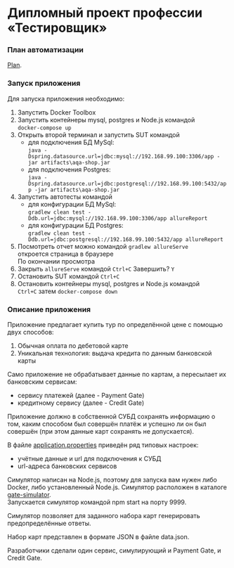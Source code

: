 # Дипломный проект профессии «Тестировщик»

### План автоматизации
[Plan](https://github.com/DementevSlava/DiplomAQA/blob/master/Docs/Plan.md).

### Запуск приложения
Для запуска приложения необходимо:

1. Запустить Docker Toolbox
2. Запустить контейнеры mysql, postgres и Node.js командой  
```docker-compose up```  
3. Открыть второй терминал и запустить SUT командой
   - для подключения БД MySql:  
```java -Dspring.datasource.url=jdbc:mysql://192.168.99.100:3306/app -jar artifacts\aqa-shop.jar```
   - для подключения Postgres:  
```java -Dspring.datasource.url=jdbc:postgresql://192.168.99.100:5432/app -jar artifacts\aqa-shop.jar```
4. Запустить автотесты командой  
   - для конфигурации БД MySql:  
```gradlew clean test -Ddb.url=jdbc:mysql://192.168.99.100:3306/app allureReport```
   - для конфигурации БД Postgres:  
```gradlew clean test -Ddb.url=jdbc:postgresql://192.168.99.100:5432/app allureReport```
5. Посмотреть отчет можно командой
```gradlew allureServe```  
откроется страница в браузере  
По окончании просмотра
6. Закрыть ```allureServe``` командой ```Ctrl+C``` Завершить? ```Y```
7. Остановить SUT командой ```Ctrl+C```
8. Остановить контейнеры mysql, postgres и Node.js командой  
```Ctrl+C``` затем ```docker-compose down```
  
### Описание приложения

Приложение предлагает купить тур по определённой цене с помощью двух способов:

1. Обычная оплата по дебетовой карте
2. Уникальная технология: выдача кредита по данным банковской карты

Само приложение не обрабатывает данные по картам, а пересылает их банковским сервисам:

- сервису платежей (далее - Payment Gate)
- кредитному сервису (далее - Credit Gate)

Приложение должно в собственной СУБД сохранять информацию о том,
каким способом был совершён платёж и успешно ли он был совершён
(при этом данные карт сохранять не допускается).

В файле [application.properties](https://github.com/DementevSlava/DiplomAQA/blob/master/application.properties) приведён ряд типовых настроек:

- учётные данные и url для подключения к СУБД
- url-адреса банковских сервисов

Симулятор написан на Node.js, поэтому для запуска вам нужен либо Docker,
либо установленный Node.js. Симулятор расположен в каталоге [gate-simulator](https://github.com/DementevSlava/DiplomAQA/tree/master/gate-simulator).  
Запускается симулятор командой npm start на порту 9999.

Симулятор позволяет для заданного набора карт генерировать предопределённые ответы.

Набор карт представлен в формате JSON в файле data.json.

Разработчики сделали один сервис, симулирующий и Payment Gate, и Credit Gate.
